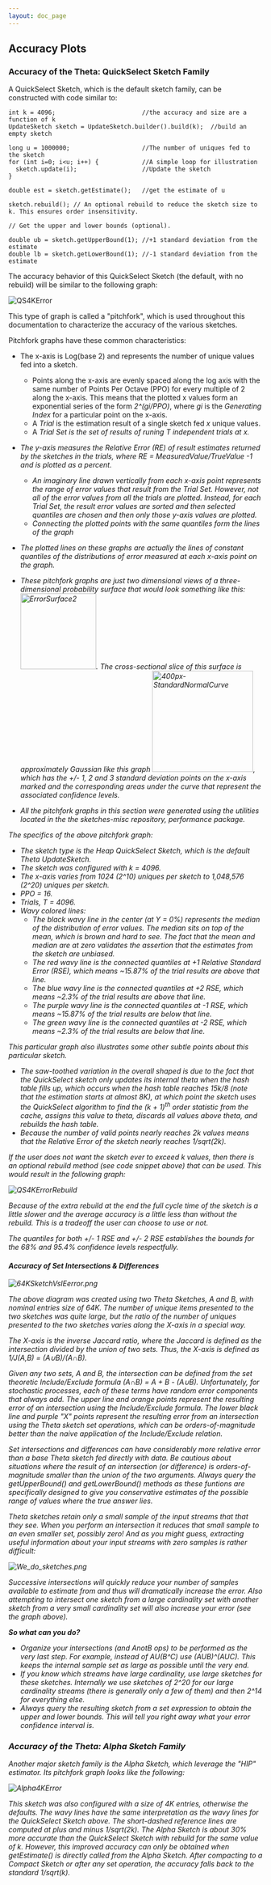 ```yaml
---
layout: doc_page
---
```


## Accuracy Plots 

### Accuracy of the Theta: QuickSelect Sketch Family

A QuickSelect Sketch, which is the default sketch family, can be constructed with code similar to:

    int k = 4096;                        //the accuracy and size are a function of k
    UpdateSketch sketch = UpdateSketch.builder().build(k);  //build an empty sketch
    
    long u = 1000000;                    //The number of uniques fed to the sketch
    for (int i=0; i<u; i++) {            //A simple loop for illustration
      sketch.update(i);                  //Update the sketch
    }
    
    double est = sketch.getEstimate();   //get the estimate of u
    
    sketch.rebuild(); // An optional rebuild to reduce the sketch size to k. This ensures order insensitivity. 
    
    // Get the upper and lower bounds (optional). 
    
    double ub = sketch.getUpperBound(1); //+1 standard deviation from the estimate
    double lb = sketch.getLowerBound(1); //-1 standard deviation from the estimate

The accuracy behavior of this QuickSelect Sketch (the default, with no rebuild) will be similar to the following graph:

<img class="doc-img-half" src="{{site.docs_img_dir}}/theta/QS4KError.png" alt="QS4KError" />

This type of graph is called a "pitchfork", which is used throughout this documentation to characterize the accuracy of the various sketches.

Pitchfork graphs have these common characteristics:

* The x-axis is Log(base 2) and represents the number of unique values fed into a sketch.
  * Points along the x-axis are evenly spaced along the log axis with the same number of Points Per Octave (PPO) for every multiple of 2 along the x-axis.
This means that the plotted x values form an exponential series of the form <i>2^(gi/PPO)</i>, where <i>gi</i> is the <i>Generating Index</i> for a particular point on the x-axis.
  * A <i>Trial</i> is the estimation result of a single sketch fed <i>x</i> unique values.
  * A <i>Trial Set<i> is the set of results of runing <i>T</i> independent trials at <i>x</i>.

* The y-axis measures the Relative Error (RE) of result estimates returned by the sketches in the trials, where <i>RE = MeasuredValue/TrueValue -1</i> and is plotted as a percent. 
  * An imaginary line drawn vertically from each x-axis point represents the range of error values that result from the Trial Set. 
  However, not all of the error values from all the trials are plotted. 
  Instead, for each Trial Set, the result error values are sorted and then selected quantiles are chosen and then only those y-axis values are plotted. 
  * Connecting the plotted points with the same quantiles form the lines of the graph

* The plotted lines on these graphs are actually the lines of constant quantiles of the distributions of error measured at each x-axis point on the graph.  
* These pitchfork graphs are just two dimensional views of a three-dimensional probability surface that would look something like this: 
<img src="{{site.docs_img_dir}}/theta/ErrorSurface2.png" alt="ErrorSurface2" width="150px" />. The cross-sectional slice of this surface is approximately Gaussian like this graph
<img src="{{site.docs_img_dir}}/theta/400px-StandardNormalCurve.png" alt="400px-StandardNormalCurve" width="200px" />, 
which has the +/- 1, 2 and 3 standard deviation points on the x-axis marked and the corresponding areas under the curve that represent the associated confidence levels.
* All the pitchfork graphs in this section were generated using the utilities located in the the <i>sketches-misc</i> repository, performance package.

The specifics of the above pitchfork graph:

* The sketch type is the Heap QuickSelect Sketch, which is the default Theta UpdateSketch.
* The sketch was configured with <i>k = 4096</i>.
* The x-axis varies from 1024 (2^10) uniques per sketch to 1,048,576 (2^20) uniques per sketch. 
* PPO = 16.
* Trials, T = 4096.
* Wavy colored lines:
  * The black wavy line in the center (at Y = 0%) represents the median of the distribution of error values.  The median sits on top of the mean, which is brown and hard to see. 
  The fact that the mean and median are at zero validates the assertion that the estimates from the sketch are <i>unbiased</i>.
  * The red wavy line is the connected quantiles at +1 <i>Relative Standard Error</i> (RSE), which means ~15.87% of the trial results are above that line.
  * The blue wavy line is the connected quantiles at +2 RSE, which means ~2.3% of the trial results are above that line.
  * The purple wavy line is the connected quantiles at -1 RSE, which means ~15.87% of the trial results are below that line.
  * The green wavy line is the connected quantiles at -2 RSE, which means ~2.3% of the trial results are below that line.
  
This particular graph also illustrates some other subtle points about this particular sketch.

* The saw-toothed variation in the overall shaped is due to the fact that the QuickSelect sketch only updates its internal theta when the hash table fills up, which occurs when the hash table reaches <i>15k/8</i> 
(note that the estimation starts at almost 8K), at which point the sketch uses the QuickSelect algorithm to find the <i>(k + 1)</i><sup>th</sup> order statistic from the cache, 
assigns this value to theta, discards all values above theta, and rebuilds the hash table. 
* Because the number of valid points nearly reaches <i>2k</i> values means that the Relative Error of the sketch nearly reaches <i>1/sqrt(2k)</i>. 

If the user does not want the sketch ever to exceed <i>k</i> values, then there is an optional rebuild method (see code snippet above) that can be used.
This would result in the following graph:

<img class="doc-img-half" src="{{site.docs_img_dir}}/theta/QS4KErrorRebuild.png" alt="QS4KErrorRebuild" />

Because of the extra rebuild at the end the full cycle time of the sketch is a little slower and the average accuracy is a little less than without the rebuild. 
This is a tradeoff the user can choose to use or not.

The quantiles for both +/- 1 RSE and +/- 2 RSE establishes the bounds for the 68% and 95.4% confidence levels respectfully.

#### Accuracy of Set Intersections & Differences

<img class="doc-img-full" src="{{site.docs_img_dir}}/theta/64KSketchVsIEerror.png" alt="64KSketchVsIEerror.png" />

The above diagram was created using two Theta Sketches, <i>A</i> and <i>B</i>, with nominal entries size of 64K. The number of unique items presented to the two sketches was quite large, but the ratio of the number of uniques presented to the two sketches varies along the X-axis in a special way.

The X-axis is the inverse Jaccard ratio, where the Jaccard is defined as the intersection divided by the union of two sets. 
Thus, the X-axis is defined as <i>1/J(A,B)</i> = <i>(A</i>&#8746;<i>B)</i>/<i>(A</i>&#8745;<i>B)</i>.

Given any two sets, <i>A</i> and <i>B</i>, the intersection can be defined from the set theoretic <i>Include/Exclude</i> formula 
<i>(A</i>&#8745;<i>B)</i> = <i>A</i> + <i>B</i> - <i>(A</i>&#8746;<i>B)</i>.  Unfortunately, for stochastic processes, each of these terms have random error components that always add.  The upper line and orange points represent the resulting error of an intersection using the Include/Exclude formula. The lower black line and purple "X" points represent the resulting error from an intersection using the Theta sketch set operations, which can be orders-of-magnitude better than the naive application of the Include/Exclude relation.  

Set intersections and differences can have considerably more relative error than a base Theta sketch fed directly with data. Be cautious about situations where the result of an intersection (or difference) is orders-of-magnitude smaller than the union of the two arguments.  Always query the getUpperBound() and getLowerBound() methods as these funtions are specifically designed to give you conservative estimates of the possible range of values where the true answer lies.

Theta sketches retain only a small sample of the input streams that that they see. When you perform an intersection it reduces that small sample to an even smaller set, possibly zero! And as you might guess, extracting useful information about your input streams with zero samples is rather difficult:

<img class="doc-img-full" src="{{site.docs_img_dir}}/theta/We_do_sketches.png" alt="We_do_sketches.png" />

Successive intersections will quickly reduce your number of samples available to estimate from and thus will dramatically increase the error. Also attempting to intersect one sketch from a large cardinality set with another sketch from a very small cardinality set will also increase your error (see the graph above).

<b>So what can you do?</b>

* Organize your intersections (and AnotB ops) to be performed as the very last step. For example,
instead of <i>AU(B^C)</i> use <i>(AUB)^(AUC)</i>. This keeps the internal sample set as large as possible until the very end.
* If you know which streams have large cardinality, use large sketches for these sketches. Internally we use sketches of 2^20 for our large cardinality streams (there is generally only a few of them) and then 2^14 for everything else.
* Always query the resulting sketch from a set expression to obtain the upper and lower bounds. This will tell you right away what your error confidence interval is.

### Accuracy of the Theta: Alpha Sketch Family

Another major sketch family is the Alpha Sketch, which leverage the "HIP" estimator.  Its pitchfork graph looks like the following:

<img class="doc-img-half" src="{{site.docs_img_dir}}/theta/Alpha4KError.png" alt="Alpha4KError" /> 

This sketch was also configured with a size of 4K entries, otherwise the defaults.
The wavy lines have the same interpretation as the wavy lines for the QuickSelect Sketch above.
The short-dashed reference lines are computed at plus and minus <i>1/sqrt(2k)</i>. 
The Alpha Sketch is about 30% more accurate than the QuickSelect Sketch with rebuild for the same value of <i>k</i>. 
However, this improved accuracy can only be obtained when getEstimate() is directly called from the Alpha Sketch. 
After compacting to a Compact Sketch or after any set operation, the accuracy falls back to the standard <i>1/sqrt(k)</i>.
